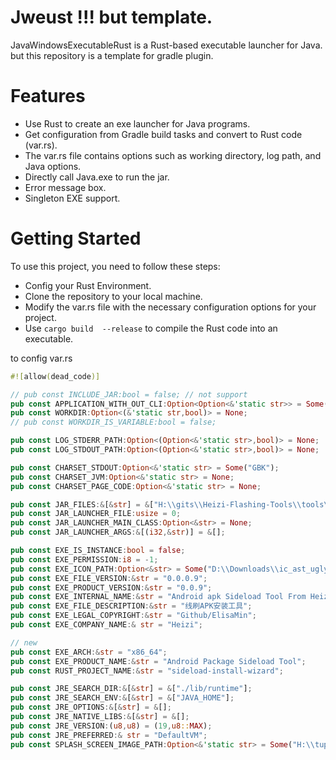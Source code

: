 # Jweust !!! but template.
JavaWindowsExecutableRust is a Rust-based executable launcher for Java. but this repository is a template for gradle plugin.

# Features
 - Use Rust to create an exe launcher for Java programs.
 - Get configuration from Gradle build tasks and convert to Rust code (var.rs).
 - The var.rs file contains options such as working directory, log path, and Java options.
 - Directly call Java.exe to run the jar.
 - Error message box.
 - Singleton EXE support.

# Getting Started
To use this project, you need to follow these steps:
 - Config your Rust Environment.
 - Clone the repository to your local machine.  
 - Modify the var.rs file with the necessary configuration options for your project.  
 - Use ` cargo build  --release ` to compile the Rust code into an executable.    
 
to config var.rs
```rust
#![allow(dead_code)]

// pub const INCLUDE_JAR:bool = false; // not support
pub const APPLICATION_WITH_OUT_CLI:Option<Option<&'static str>> = Some(Some("-DConsolog=true"));
pub const WORKDIR:Option<(&'static str,bool)> = None;
// pub const WORKDIR_IS_VARIABLE:bool = false;

pub const LOG_STDERR_PATH:Option<(Option<&'static str>,bool)> = None;
pub const LOG_STDOUT_PATH:Option<(Option<&'static str>,bool)> = None;

pub const CHARSET_STDOUT:Option<&'static str> = Some("GBK");
pub const CHARSET_JVM:Option<&'static str> = None;
pub const CHARSET_PAGE_CODE:Option<&'static str> = None;

pub const JAR_FILES:&[&str] = &["H:\\gits\\Heizi-Flashing-Tools\\tools\\sideload-install-wizard\\build\\libs\\sideload-install-wizard-0.0.9-all.jar"];
pub const JAR_LAUNCHER_FILE:usize = 0;
pub const JAR_LAUNCHER_MAIN_CLASS:Option<&str> = None;
pub const JAR_LAUNCHER_ARGS:&[(i32,&str)] = &[];

pub const EXE_IS_INSTANCE:bool = false;
pub const EXE_PERMISSION:i8 = -1;
pub const EXE_ICON_PATH:Option<&str> = Some("D:\\Downloads\\ic_ast_ugly.ico");
pub const EXE_FILE_VERSION:&str = "0.0.0.9";
pub const EXE_PRODUCT_VERSION:&str = "0.0.9";
pub const EXE_INTERNAL_NAME:&str = "Android apk Sideload Tool From Heizi Flash Tools";
pub const EXE_FILE_DESCRIPTION:&str = "线刷APK安装工具";
pub const EXE_LEGAL_COPYRIGHT:&str = "Github/ElisaMin";
pub const EXE_COMPANY_NAME:& str = "Heizi";

// new
pub const EXE_ARCH:&str = "x86_64";
pub const EXE_PRODUCT_NAME:&str = "Android Package Sideload Tool";
pub const RUST_PROJECT_NAME:&str = "sideload-install-wizard";

pub const JRE_SEARCH_DIR:&[&str] = &["./lib/runtime"];
pub const JRE_SEARCH_ENV:&[&str] = &["JAVA_HOME"];
pub const JRE_OPTIONS:&[&str] = &[];
pub const JRE_NATIVE_LIBS:&[&str] = &[];
pub const JRE_VERSION:(u8,u8) = (19,u8::MAX);
pub const JRE_PREFERRED:& str = "DefaultVM";
pub const SPLASH_SCREEN_IMAGE_PATH:Option<&'static str> = Some("H:\\tupm\\ic_ast_ugly.png");

```
